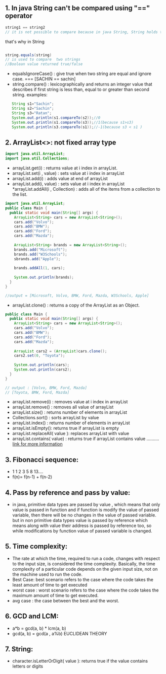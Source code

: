 ## 1. In java String can't be compared using "==" operator
``` java
string1 == string2  
// it is not possible to compare because in java String, String holds the address of the memory location  along with value.
```
that's why in String 
``` java 

string.equals(string) 
// is used to compare  two strings
//Boolean value returned true/false
```
* equalsIgnoreCase() : give true when two string are equal and ignore case. === [SACHIN == sachin]
* string.compare() : lexicographically and returns an integer value that describes if first string is less than, equal to or greater than second string.
examples:
``` java
   String s1="Sachin";  
   String s2="Sachin";  
   String s3="Ratan";  
   System.out.println(s1.compareTo(s2));//0  
   System.out.println(s1.compareTo(s3));//1(because s1>s3)  
   System.out.println(s3.compareTo(s1));//-1(because s3 < s1 )  
```
## 2. ArrayList<>: not fixed array type
``` java
import java.util.ArrayList;
import java.util.Collections;  
```
* arrayList.get(i) :  returns value at i index in arrayList.
* arrayList.set(i , value) : sets value at i index in arrayList
* arrayList.add(i) : adds value at end of arrayList
* arrayList.add(i, value) : sets value at i index in arrayList
*arrayList.addAll(i , Collection) : adds all of the items from a collection to the list.
```java
import java.util.ArrayList;
public class Main {
  public static void main(String[] args) {
    ArrayList<String> cars = new ArrayList<String>();
    cars.add("Volvo");
    cars.add("BMW");
    cars.add("Ford");
    cars.add("Mazda");
    
    ArrayList<String> brands = new ArrayList<String>();
    brands.add("Microsoft");
    brands.add("W3Schools");
    sbrands.add("Apple");
    
    brands.addAll(1, cars);
    
    System.out.println(brands);
  }
}

//output = [Microsoft, Volvo, BMW, Ford, Mazda, W3Schools, Apple]
 ```
* arrayList.clone() : returns a copy of the ArrayList as an Object.
``` java 
public class Main {
  public static void main(String[] args) {
    ArrayList<String> cars = new ArrayList<String>();
    cars.add("Volvo");
    cars.add("BMW");
    cars.add("Ford");
    cars.add("Mazda");
    
    ArrayList cars2 = (ArrayList)cars.clone();
    cars2.set(0, "Toyota");
    
    System.out.println(cars);
    System.out.println(cars2);
  }
}

// output : [Volvo, BMW, Ford, Mazda]
// [Toyota, BMW, Ford, Mazda]
```
* arrayList.remove(i) : removes value at i index in arrayList
* arrayList.remove() : removes  all value of arrayList
* arrayList.size() : returns number of elements in arrayList
* Collections.sort() : sorts arrayList by value
* arrayList.index() : returns number of elements in arrayList
* arrayList.isEmpty(): returns true if arrayList is empty
* arrayList.replaceAll( value ): replaces arrayList with value
* arrayList.contains( value) : returns true if arrayList contains value
..........
[link for more information](https://www.w3schools.com/java/java_ref_arraylist.asp)
## 3. Fibonacci sequence:
* 1 1 2 3  5  8 13....
* f(n)= f(n-1) + f(n-2) 
## 4. Pass by reference and pass by value:
* in java, primitive data types are passed by value , which means that only value is passed in function and if function is modify the value of passed variable, then there will be no changes in the value of passed variable. but in non primitive data types value is passed by reference which means along with value their address is passed by reference too, so while modifications by function value of passed variable is changed. 
## 5.  Time complexity:
* The rate at which the time, required to run a code, changes with respect to the input size, is considered the time complexity. Basically, the time complexity of a particular code depends on the given input size, not on the machine used to run the code.
* Best Case: best scenario refers to the case where the code takes the least amount of time to get executed
* worst case : worst scenario refers to the case where the code takes the maximum amount of time to get executed.
* avg case :  the case between the best and the worst.
## 6. GCD and LCM:
* a*b = gcd(a, b) * lcm(a, b)
* gcd(a, b) = gcd(a , a%b) EUCLIDEAN THEORY
## 7. String:
* character.isLetterOrDigit( value ):  returns true if the value contains letters or digits


